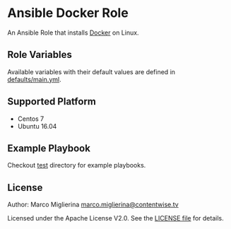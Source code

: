 # Ansible Docker Role

An Ansible Role that installs [Docker](https://www.docker.com) on Linux.

## Role Variables

Available variables with their default values are defined in [defaults/main.yml](defaults/main.yml).

## Supported Platform

* Centos 7
* Ubuntu 16.04

## Example Playbook

Checkout [test](test) directory for example playbooks.

## License

Author: Marco Miglierina <marco.miglierina@contentwise.tv>

Licensed under the Apache License V2.0. See the [LICENSE file](LICENSE) for details.
